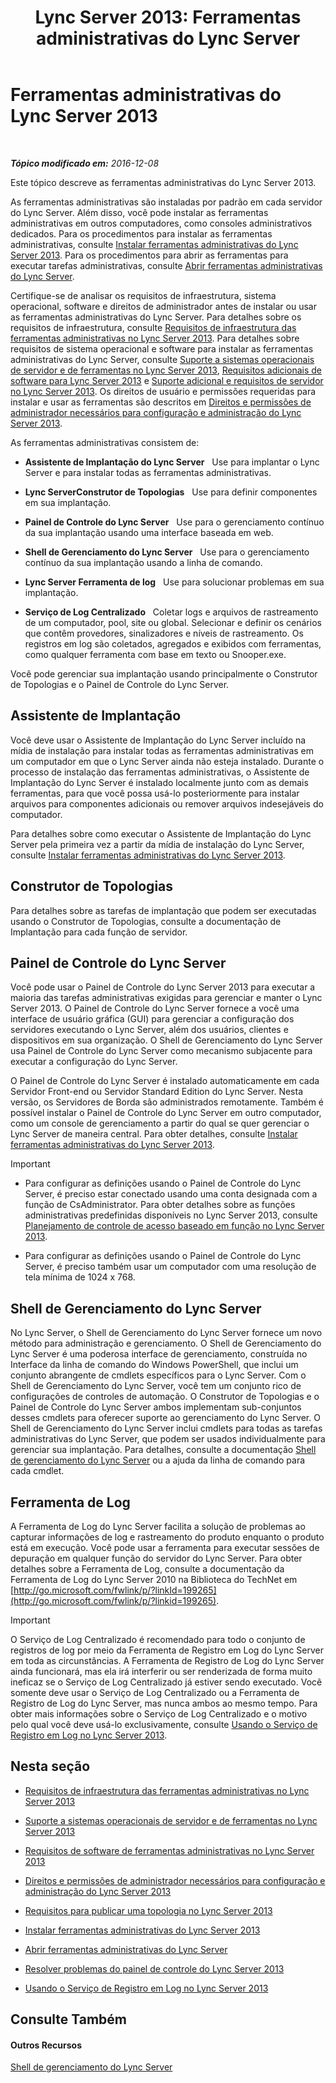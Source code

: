 ﻿---
title: 'Lync Server 2013: Ferramentas administrativas do Lync Server'
TOCTitle: Ferramentas administrativas do Lync Server
ms:assetid: 9b006f93-4f3d-461d-89b8-e80a34fdb3c5
ms:mtpsurl: https://technet.microsoft.com/pt-br/library/Gg195756(v=OCS.15)
ms:contentKeyID: 49307577
ms.date: 12/10/2016
mtps_version: v=OCS.15
ms.translationtype: HT
---

# Ferramentas administrativas do Lync Server 2013

 

_**Tópico modificado em:** 2016-12-08_

Este tópico descreve as ferramentas administrativas do Lync Server 2013.

As ferramentas administrativas são instaladas por padrão em cada servidor do Lync Server. Além disso, você pode instalar as ferramentas administrativas em outros computadores, como consoles administrativos dedicados. Para os procedimentos para instalar as ferramentas administrativas, consulte [Instalar ferramentas administrativas do Lync Server 2013](lync-server-2013-install-lync-server-administrative-tools.md). Para os procedimentos para abrir as ferramentas para executar tarefas administrativas, consulte [Abrir ferramentas administrativas do Lync Server](lync-server-2013-open-lync-server-administrative-tools.md).

Certifique-se de analisar os requisitos de infraestrutura, sistema operacional, software e direitos de administrador antes de instalar ou usar as ferramentas administrativas do Lync Server. Para detalhes sobre os requisitos de infraestrutura, consulte [Requisitos de infraestrutura das ferramentas administrativas no Lync Server 2013](lync-server-2013-administrative-tools-infrastructure-requirements.md). Para detalhes sobre requisitos de sistema operacional e software para instalar as ferramentas administrativas do Lync Server, consulte [Suporte a sistemas operacionais de servidor e de ferramentas no Lync Server 2013](lync-server-2013-server-and-tools-operating-system-support.md), [Requisitos adicionais de software para Lync Server 2013](lync-server-2013-additional-software-requirements.md) e [Suporte adicional e requisitos de servidor no Lync Server 2013](lync-server-2013-additional-server-support-and-requirements.md). Os direitos de usuário e permissões requeridas para instalar e usar as ferramentas são descritos em [Direitos e permissões de administrador necessários para configuração e administração do Lync Server 2013](lync-server-2013-administrator-rights-and-permissions-required-for-setup-and-administration.md).

As ferramentas administrativas consistem de:

  - **Assistente de Implantação do Lync Server**   Use para implantar o Lync Server e para instalar todas as ferramentas administrativas.

  - **Lync ServerConstrutor de Topologias**   Use para definir componentes em sua implantação.

  - **Painel de Controle do Lync Server**   Use para o gerenciamento contínuo da sua implantação usando uma interface baseada em web.

  - **Shell de Gerenciamento do Lync Server**   Use para o gerenciamento contínuo da sua implantação usando a linha de comando.

  - **Lync Server Ferramenta de log**   Use para solucionar problemas em sua implantação.

  - **Serviço de Log Centralizado**   Coletar logs e arquivos de rastreamento de um computador, pool, site ou global. Selecionar e definir os cenários que contêm provedores, sinalizadores e níveis de rastreamento. Os registros em log são coletados, agregados e exibidos com ferramentas, como qualquer ferramenta com base em texto ou Snooper.exe.

Você pode gerenciar sua implantação usando principalmente o Construtor de Topologias e o Painel de Controle do Lync Server.

## Assistente de Implantação

Você deve usar o Assistente de Implantação do Lync Server incluído na mídia de instalação para instalar todas as ferramentas administrativas em um computador em que o Lync Server ainda não esteja instalado. Durante o processo de instalação das ferramentas administrativas, o Assistente de Implantação do Lync Server é instalado localmente junto com as demais ferramentas, para que você possa usá-lo posteriormente para instalar arquivos para componentes adicionais ou remover arquivos indesejáveis do computador.

Para detalhes sobre como executar o Assistente de Implantação do Lync Server pela primeira vez a partir da mídia de instalação do Lync Server, consulte [Instalar ferramentas administrativas do Lync Server 2013](lync-server-2013-install-lync-server-administrative-tools.md).

## Construtor de Topologias

Para detalhes sobre as tarefas de implantação que podem ser executadas usando o Construtor de Topologias, consulte a documentação de Implantação para cada função de servidor.

## Painel de Controle do Lync Server

Você pode usar o Painel de Controle do Lync Server 2013 para executar a maioria das tarefas administrativas exigidas para gerenciar e manter o Lync Server 2013. O Painel de Controle do Lync Server fornece a você uma interface de usuário gráfica (GUI) para gerenciar a configuração dos servidores executando o Lync Server, além dos usuários, clientes e dispositivos em sua organização. O Shell de Gerenciamento do Lync Server usa Painel de Controle do Lync Server como mecanismo subjacente para executar a configuração do Lync Server.

O Painel de Controle do Lync Server é instalado automaticamente em cada Servidor Front-end ou Servidor Standard Edition do Lync Server. Nesta versão, os Servidores de Borda são administrados remotamente. Também é possível instalar o Painel de Controle do Lync Server em outro computador, como um console de gerenciamento a partir do qual se quer gerenciar o Lync Server de maneira central. Para obter detalhes, consulte [Instalar ferramentas administrativas do Lync Server 2013](lync-server-2013-install-lync-server-administrative-tools.md).

> [!important]  
> <ul>
> 
> <li><p>Para configurar as definições usando o Painel de Controle do Lync Server, é preciso estar conectado usando uma conta designada com a função de CsAdministrator. Para obter detalhes sobre as funções administrativas predefinidas disponíveis no Lync Server 2013, consulte <a href="lync-server-2013-planning-for-role-based-access-control.md">Planejamento de controle de acesso baseado em função no Lync Server 2013</a>.</p></li>
> 
> 
> <li><p>Para configurar as definições usando o Painel de Controle do Lync Server, é preciso também usar um computador com uma resolução de tela mínima de 1024 x 768.</p></li></ul>


## Shell de Gerenciamento do Lync Server

No Lync Server, o Shell de Gerenciamento do Lync Server fornece um novo método para administração e gerenciamento. O Shell de Gerenciamento do Lync Server é uma poderosa interface de gerenciamento, construída no Interface da linha de comando do Windows PowerShell, que inclui um conjunto abrangente de cmdlets específicos para o Lync Server. Com o Shell de Gerenciamento do Lync Server, você tem um conjunto rico de configurações de controles de automação. O Construtor de Topologias e o Painel de Controle do Lync Server ambos implementam sub-conjuntos desses cmdlets para oferecer suporte ao gerenciamento do Lync Server. O Shell de Gerenciamento do Lync Server inclui cmdlets para todas as tarefas administrativas do Lync Server, que podem ser usados individualmente para gerenciar sua implantação. Para detalhes, consulte a documentação [Shell de gerenciamento do Lync Server](lync-server-2013-lync-server-management-shell.md) ou a ajuda da linha de comando para cada cmdlet.

## Ferramenta de Log

A Ferramenta de Log do Lync Server facilita a solução de problemas ao capturar informações de log e rastreamento do produto enquanto o produto está em execução. Você pode usar a ferramenta para executar sessões de depuração em qualquer função do servidor do Lync Server. Para obter detalhes sobre a Ferramenta de Log, consulte a documentação da Ferramenta de Log do Lync Server 2010 na Biblioteca do TechNet em [http://go.microsoft.com/fwlink/p/?linkId=199265](http://go.microsoft.com/fwlink/p/?linkid=199265).

> [!important]  
> O Serviço de Log Centralizado é recomendado para todo o conjunto de registros de log por meio da Ferramenta de Registro em Log do Lync Server em toda as circunstâncias. A Ferramenta de Registro de Log do Lync Server ainda funcionará, mas ela irá interferir ou ser renderizada de forma muito ineficaz se o Serviço de Log Centralizado já estiver sendo executado. Você somente deve usar o Serviço de Log Centralizado ou a Ferramenta de Registro de Log do Lync Server, mas nunca ambos ao mesmo tempo. Para obter mais informações sobre o Serviço de Log Centralizado e o motivo pelo qual você deve usá-lo exclusivamente, consulte <a href="lync-server-2013-using-the-centralized-logging-service.md">Usando o Serviço de Registro em Log no Lync Server 2013</a>.

## Nesta seção

  - [Requisitos de infraestrutura das ferramentas administrativas no Lync Server 2013](lync-server-2013-administrative-tools-infrastructure-requirements.md)

  - [Suporte a sistemas operacionais de servidor e de ferramentas no Lync Server 2013](lync-server-2013-server-and-tools-operating-system-support.md)

  - [Requisitos de software de ferramentas administrativas no Lync Server 2013](lync-server-2013-administrative-tools-software-requirements.md)

  - [Direitos e permissões de administrador necessários para configuração e administração do Lync Server 2013](lync-server-2013-administrator-rights-and-permissions-required-for-setup-and-administration.md)

  - [Requisitos para publicar uma topologia no Lync Server 2013](lync-server-2013-requirements-to-publish-a-topology.md)

  - [Instalar ferramentas administrativas do Lync Server 2013](lync-server-2013-install-lync-server-administrative-tools.md)

  - [Abrir ferramentas administrativas do Lync Server](lync-server-2013-open-lync-server-administrative-tools.md)

  - [Resolver problemas do painel de controle do Lync Server 2013](lync-server-2013-troubleshooting-lync-server-2013-control-panel.md)

  - [Usando o Serviço de Registro em Log no Lync Server 2013](lync-server-2013-using-the-centralized-logging-service.md)

## Consulte Também

#### Outros Recursos

[Shell de gerenciamento do Lync Server](lync-server-2013-lync-server-management-shell.md)

